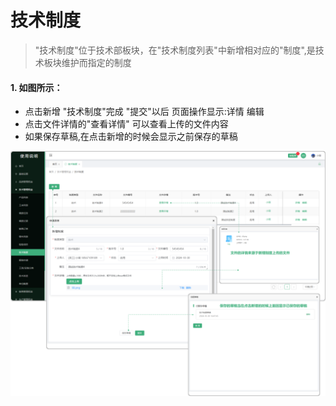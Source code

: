 # 技术制度

> "技术制度"位于技术部板块，在"技术制度列表"中新增相对应的"制度",是技术板块维护而指定的制度

#### 1. 如图所示：
* 点击新增 "技术制度"完成 "提交"以后 页面操作显示:详情  编辑
* 点击文件详情的"查看详情"  可以查看上传的文件内容
* 如果保存草稿,在点击新增的时候会显示之前保存的草稿

![如图所示](../file/jszd.png)